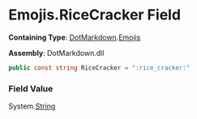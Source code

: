 # Emojis\.RiceCracker Field

**Containing Type**: [DotMarkdown](../../README.md)\.[Emojis](../README.md)

**Assembly**: DotMarkdown\.dll

```csharp
public const string RiceCracker = ":rice_cracker:"
```

### Field Value

System\.[String](https://docs.microsoft.com/en-us/dotnet/api/system.string)